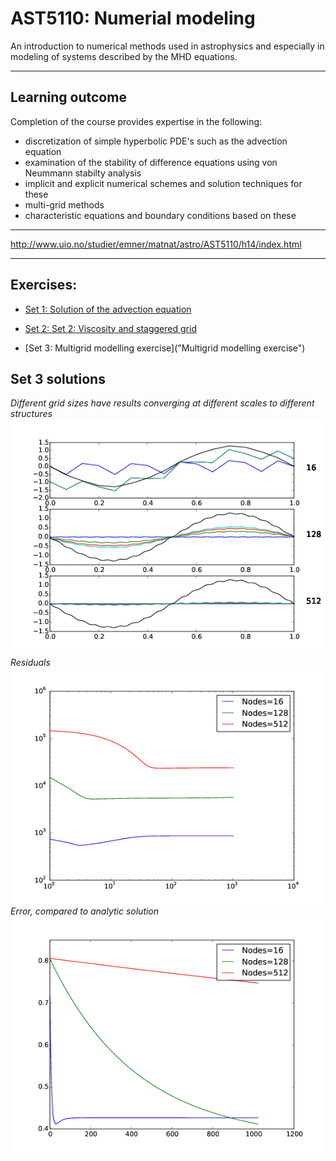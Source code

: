 # AST5110: Numerial modeling

An introduction to numerical methods used in astrophysics and especially in modeling of systems described by the MHD equations.

 - - -

## Learning outcome
Completion of the course provides expertise in the following:

- discretization of simple hyperbolic PDE's such as the advection equation
- examination of the stability of difference equations using von Neummann stabilty analysis
- implicit and explicit numerical schemes and solution techniques for these
- multi-grid methods
- characteristic equations and boundary conditions based on these

- - - 

http://www.uio.no/studier/emner/matnat/astro/AST5110/h14/index.html

- - -

## Exercises:

- [Set 1: Solution of the advection equation](http://www.uio.no/studier/emner/matnat/astro/AST5110/h14/undervisningsmateriale/exercise-numeric.pdf "Set 1")

- [Set 2: Set 2: Viscosity and staggered grid](http://www.uio.no/studier/emner/matnat/astro/AST5110/h14/undervisningsmateriale/exercise-numeric2.pdf "Set 2: Viscosity and staggered grid")

- [Set 3: Multigrid modelling exercise]("Multigrid modelling exercise")


## Set 3 solutions
*Different grid sizes have results converging at different scales to different structures*
![Set 3 solution 1](/exercises3/imgs-0.png)
*Residuals*
![Set 3 solution 2](/exercises3/imgs-1.png)
*Error, compared to analytic solution*
![Set 3 solution 3](/exercises3/imgs-2.png)
